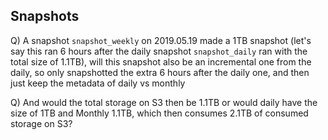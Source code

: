 ## Snapshots

Q) A snapshot `snapshot_weekly` on 2019.05.19 made a 1TB snapshot (let's say this ran 6 hours after the daily snapshot `snapshot_daily` ran with the total size of 1.1TB), will this snapshot also be an incremental one from the daily, so only snapshotted the extra 6 hours after the daily one, and then just keep the metadata of daily vs monthly

Q) And would the total storage on S3 then be 1.1TB or would daily have the size of 1TB and Monthly 1.1TB, which then consumes 2.1TB of consumed storage on S3?
